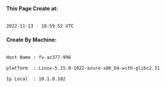 
   
#### This Page Create at:

```bash

2022-11-13 - 18:59:52 UTC

```

#### Create By Machine:

```bash

Host Name : fv-az377-996

platform  : Linux-5.15.0-1022-azure-x86_64-with-glibc2.31

Ip Local  : 10.1.0.102

```

